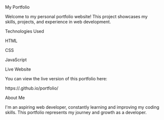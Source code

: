 My Portfolio

Welcome to my personal portfolio website!
This project showcases my skills, projects, and experience in web development.

Technologies Used

HTML

CSS

JavaScript


Live Website

You can view the live version of this portfolio here:

https://<ikye119>.github.io/portfolio/

About Me

I'm an aspiring web developer, constantly learning and improving my coding skills.
This portfolio represents my journey and growth as a developer.
